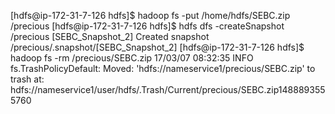 [hdfs@ip-172-31-7-126 hdfs]$ hadoop fs -put /home/hdfs/SEBC.zip /precious
[hdfs@ip-172-31-7-126 hdfs]$ hdfs dfs -createSnapshot /precious [SEBC_Snapshot_2]
Created snapshot /precious/.snapshot/[SEBC_Snapshot_2]
[hdfs@ip-172-31-7-126 hdfs]$ hadoop fs -rm  /precious/SEBC.zip
17/03/07 08:32:35 INFO fs.TrashPolicyDefault: Moved: 'hdfs://nameservice1/precious/SEBC.zip' to trash at: hdfs://nameservice1/user/hdfs/.Trash/Current/precious/SEBC.zip1488893555760
